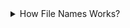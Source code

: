 <details>
  ### <summary>How File Names Works?</summary>
  File names are a crucial aspect of how we organize and access digital data. A file name is a string of characters that is used to identify and distinguish a specific file from other files stored on a computer or other digital device. File names typically include both a name and a file extension that indicates the type of file and helps the operating system understand how to open and interact with it.

Here are some key details about how file names work:

- Characters allowed: File names can include letters, numbers, and some special characters like underscores, hyphens, and periods. However, there are certain characters that are not allowed in file names, such as slashes, colons, and question marks, as these characters have specific meanings in file paths and can cause errors or confusion.

- File extensions: The file extension is a part of the file name that comes after the period and indicates the type of file. For example, a file with the extension ".docx" is a Microsoft Word document, while a file with the extension ".jpg" is a digital image. File extensions can be three or four characters long and are usually standardized across different operating systems and software programs.

- Length restrictions: Different operating systems have different restrictions on the length of file names. For example, on Windows, file names can be up to 260 characters long, while on macOS, they can be up to 255 characters long. In addition, there may be specific restrictions on the length of the file name and the file extension.

- Case sensitivity: Some operating systems, such as Windows, are not case-sensitive when it comes to file names, meaning that "file.txt" and "File.txt" are treated as the same file. Other operating systems, such as macOS and Linux, are case-sensitive, meaning that "file.txt" and "File.txt" are considered to be two different files.

- File path: In addition to the file name itself, the file path is an important component of how files are organized and accessed. The file path includes the name of the drive or device where the file is stored, as well as a series of directories or folders that lead to the file. For example, a file path might look like "C:\Users\UserName\Documents\File.txt", where "C:" is the name of the drive, "Users" is a top-level directory, "UserName" is a subdirectory, and "Documents" is another subdirectory that contains the file.

- Overall, file names are a critical component of how we organize and interact with digital data. Understanding how file names work can help us to create meaningful, descriptive names for our files, and ensure that they are easily accessible and searchable.
</details>
